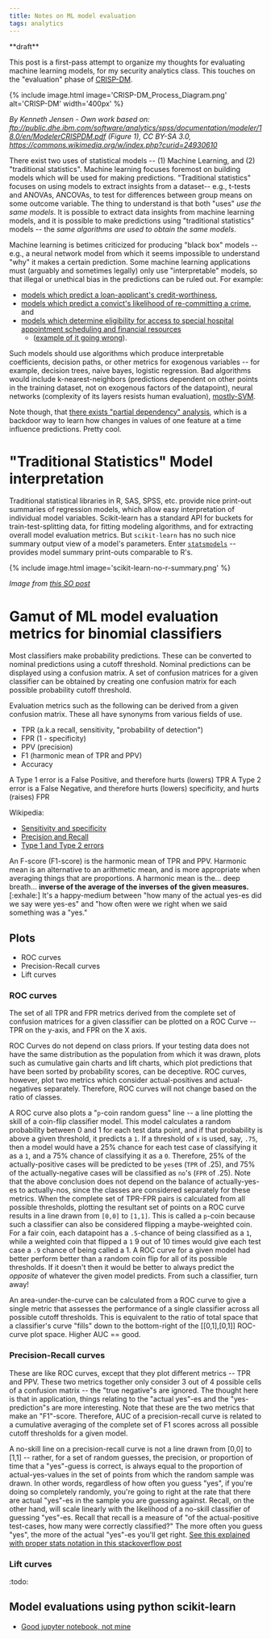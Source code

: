 ```yaml
---
title: Notes on ML model evaluation
tags: analytics
---
```


\*\*draft\*\*

This post is a first-pass attempt to organize my thoughts for evaluating machine learning models, for my security analytics class. 
This touches on the "evaluation" phase of [CRISP-DM](https://en.wikipedia.org/wiki/Cross-industry_standard_process_for_data_mining).

{% include image.html image='CRISP-DM_Process_Diagram.png' alt='CRISP-DM' width='400px' %}

_By Kenneth Jensen - Own work based on: ftp://public.dhe.ibm.com/software/analytics/spss/documentation/modeler/18.0/en/ModelerCRISPDM.pdf (Figure 1), CC BY-SA 3.0, https://commons.wikimedia.org/w/index.php?curid=24930610_

There exist two uses of statistical models -- (1) Machine Learning, and (2) "traditional statistics". Machine learning focuses
foremost on building models which will be used for making predictions. "Traditional statistics" focuses on using models to extract 
insights from a dataset-- e.g., t-tests and ANOVAs, ANCOVAs, to test for differences between group means on some outcome variable.
The thing to understand is that both "uses" _use the same models_. It is possible to extract data insights from machine learning models,
and it is possible to make predictions using "traditional statistics" models -- the _same algorithms are used to obtain the same models_.

Machine learning is betimes criticized for producing "black box" models -- e.g., a neural network model from which it seems impossible
to understand "why" it makes a certain prediction. Some machine learning applications must (arguably and sometimes legally) only use 
"interpretable" models, so that illegal or unethical bias in the predictions can be ruled out. For example:
* [models which predict a loan-applicant's credit-worthiness](https://www.experian.com/blogs/insights/2018/09/machine-learning-real-world-credit-risk/), 
* [models which predict a convict's likelihood of re-committing a crime](https://advances.sciencemag.org/content/4/1/eaao5580), and
* [models which determine eligibility for access to special hospital appointment scheduling and financial resources](https://www.nature.com/articles/s41746-019-0103-3) 
  - ([example of it going wrong](https://www.wired.com/story/how-algorithm-favored-whites-over-blacks-health-care/)). 

Such models should use algorithms which produce interpretable coefficients, decision paths, or other metrics 
for exogenous variables -- for example, decision trees, naive bayes, logistic regression. Bad algorithms would include k-nearest-neighbors
(predictions dependent on other points in the training dataset, not on exogenous factors of the datapoint), neural networks (complexity
of its layers resists human evaluation), [mostly-SVM](https://stats.stackexchange.com/questions/39243/how-does-one-interpret-svm-feature-weights).

Note though, that [there exists "partial dependency" analysis](https://cran.r-project.org/web/packages/datarobot/vignettes/PartialDependence.html), 
which is a backdoor way to learn how changes in values of one feature at a time influence predictions. Pretty cool.


"Traditional Statistics" Model interpretation
=============================================

Traditional statistical libraries in R, SAS, SPSS, etc. provide nice print-out summaries of regression models, which allow easy interpretation
of individual model variables. Scikit-learn has a standard API for buckets for train-test-splitting data, for fitting modeling algorithms, and 
for extracting overall model evaluation metrics. But `scikit-learn` has no such nice summary output view of a model's parameters. Enter [`statsmodels`](https://www.statsmodels.org/stable/index.html) -- provides
model summary print-outs comparable to R's.

{% include image.html image='scikit-learn-no-r-summary.png' %}

_Image from [this SO post](https://stackoverflow.com/q/26319259/5917194)_


Gamut of ML model evaluation metrics for binomial classifiers
====================================================

Most classifiers make probability predictions. These can be converted to nominal predictions using a cutoff threshold. Nominal predictions can be displayed using a confusion matrix.
A set of confusion matrices for a given classifier can be obtained by creating one confusion matrix for each possible probability cutoff threshold.

Evaluation metrics such as the following can be derived from a given confusion matrix. These all have synonyms from various fields of use.
* TPR (a.k.a recall, sensitivity, "probability of detection")
* FPR (1 - specificity)
* PPV (precision)
* F1 (harmonic mean of TPR and PPV)
* Accuracy

A Type 1 error is a False Positive, and therefore hurts (lowers) TPR
A Type 2 error is a False Negative, and therefore hurts (lowers) specificity, and hurts (raises) FPR

Wikipedia:
* [Sensitivity and specificity](https://en.wikipedia.org/wiki/Sensitivity_and_specificity)
* [Precision and Recall](https://en.wikipedia.org/wiki/Precision_and_recall)
* [Type 1 and Type 2 errors](https://en.wikipedia.org/wiki/Type_I_and_type_II_errors)

An F-score (F1-score) is the harmonic mean of TPR and PPV. Harmonic mean is an alternative to an arithmetic mean, and is more appropriate when averaging things that are proportions.
A harmonic mean is the... deep breath... **inverse of the average of the inverses of the given measures.** [:exhale:] It's a happy-medium between "how many of the actual yes-es did we
say were yes-es" and "how often were we right when we said something was a "yes."


Plots
-----

* ROC curves
* Precision-Recall curves
* Lift curves

### ROC curves

The set of all TPR and FPR metrics derived from the complete set of confusion matrices for a given classifier can be plotted on a ROC Curve -- TPR on the y-axis,
and FPR on the X axis.

ROC Curves do not depend on class priors. If your testing data does not have the same distribution as the population from which it was drawn, plots such as cumulative gain charts and lift charts,
which plot predictions that have been sorted by probability scores, can be deceptive. ROC curves, however, plot two metrics which consider actual-positives and actual-negatives separately. Therefore,
ROC curves will not change based on the ratio of classes.

A ROC curve also plots a "`p`-coin random guess" line -- a line plotting the skill of a coin-flip classifier model. This model calculates a random probability between 0 and 1 for each test data point,
and if that probability is above a given threshold, it predicts a `1`. If a threshold of `x` is used, say, `.75`, then a model would have a 25% chance for each test case of classifying it as a `1`, and a
75% chance of classifying it as a `0`. Therefore, 25% of the actually-positive cases will be predicted to be `yes`es (`TPR` of .25), and 75% of the actually-negative cases will be classified as `no`'s 
(`FPR` of .25). Note that the above conclusion does not depend on the balance of actually-yes-es to actually-nos, since the classes are considered separately for these metrics. When the complete set of 
TPR-FPR pairs is calculated from all possible thresholds, plotting the resultant set of points on a ROC curve results in a line drawn from `[0,0]` to `[1,1]`. This is called a `p`-coin because such a classifier
can also be considered flipping a maybe-weighted coin. For a fair coin, each datapoint has a `.5`-chance of being classified as a `1`, while a weighted coin that flipped a `1` 9 out of 10 times would give 
each test case a `.9` chance of being called a 1. A ROC curve for a given model had better perform better than a random coin flip for all of its possible thresholds. If it doesn't then it would be better to
always predict the _opposite_ of whatever the given model predicts. From such a classifier, turn away!

An area-under-the-curve can be calculated from a ROC curve to give a single metric that assesses the performance of a single classifier across all possible cutoff thresholds. This is equivalent to the 
ratio of total space that a classifier's curve "fills" down to the bottom-right of the [[0,1],[0,1]] ROC-curve plot space. Higher AUC == good.


### Precision-Recall curves

These are like ROC curves, except that they plot different metrics -- TPR and PPV. These two metrics together only consider 3 out of 4 possible cells of a confusion matrix -- the "true negative"s are
ignored. The thought here is that in application, things relating to the "actual yes"-es and the "yes-prediction"s are more interesting. Note that these are the two metrics that make an "F1"-score.
Therefore, AUC of a precision-recall curve is related to a cumulative averaging of the complete set of F1 scores across all possible cutoff thresholds for a given model.

A no-skill line on a precision-recall curve is not a line drawn from [0,0] to [1,1] -- rather, for a set of random guesses, the precision, or proportion of time that a "yes"-guess is correct, is always equal
to the proportion of actual-yes-values in the set of points from which the random sample was drawn. In other words, regardless of how often you guess "yes", if you're doing so completely randomly, you're
going to right at the rate that there are actual "yes"-es in the sample you are guessing against. Recall, on the other hand, will scale linearly with the likelihood of a no-skill classifier of guessing
"yes"-es. Recall that recall is a measure of "of the actual-positive test-cases, how many were correctly classified?" The more often you guess "yes", the more of the actual "yes"-es you'll get right. 
[See this explained with proper stats notation in this stackoverflow post](https://stats.stackexchange.com/a/266989/101484)


### Lift curves

:todo:


Model evaluations using python scikit-learn
-------------------------------------------

* [Good jupyter notebook, not mine](https://github.com/ferlocar/spring_2019_data_mining/blob/master/Module5_ROC_Cost_Visualization/model_assessment.ipynb)